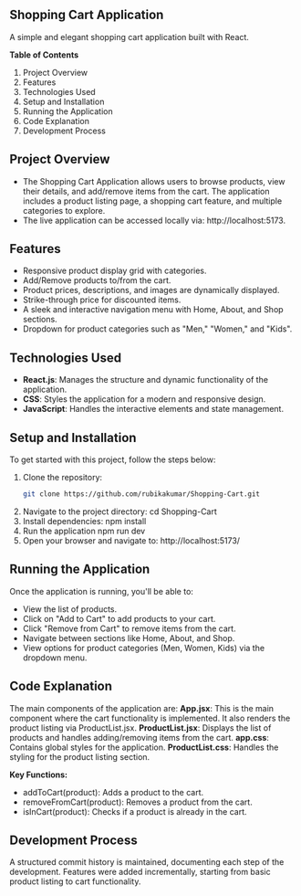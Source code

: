 ## Shopping Cart Application

A simple and elegant shopping cart application built with React.

**Table of Contents**

1. Project Overview
2. Features
3. Technologies Used
4. Setup and Installation
5. Running the Application
6. Code Explanation
7. Development Process

## Project Overview
- The Shopping Cart Application allows users to browse products, view their details, and add/remove items from the cart. The application includes a product listing page, a shopping cart feature, and multiple categories to explore.
- The live application can be accessed locally via: http://localhost:5173.

## Features 
- Responsive product display grid with categories.
- Add/Remove products to/from the cart.
- Product prices, descriptions, and images are dynamically displayed.
- Strike-through price for discounted items.
- A sleek and interactive navigation menu with Home, About, and Shop sections.
- Dropdown for product categories such as "Men," "Women," and "Kids".

## Technologies Used
- **React.js**: Manages the structure and dynamic functionality of the application.
- **CSS**: Styles the application for a modern and responsive design.
- **JavaScript**: Handles the interactive elements and state management.

## Setup and Installation
To get started with this project, follow the steps below:
1. Clone the repository:
   ```bash
   git clone https://github.com/rubikakumar/Shopping-Cart.git
2. Navigate to the project directory:
   cd Shopping-Cart
3. Install dependencies:
   npm install
4. Run the application
   npm run dev
5. Open your browser and navigate to:
   http://localhost:5173/

## Running the Application
Once the application is running, you'll be able to:
- View the list of products.
- Click on "Add to Cart" to add products to your cart.
- Click "Remove from Cart" to remove items from the cart.
- Navigate between sections like Home, About, and Shop.
- View options for product categories (Men, Women, Kids) via the dropdown menu.

## Code Explanation
The main components of the application are:
**App.jsx**: This is the main component where the cart functionality is implemented. It also renders the product listing via ProductList.jsx.
**ProductList.jsx**: Displays the list of products and handles adding/removing items from the cart.
**app.css**: Contains global styles for the application.
**ProductList.css**: Handles the styling for the product listing section.

**Key Functions:**
- addToCart(product): Adds a product to the cart.
- removeFromCart(product): Removes a product from the cart.
- isInCart(product): Checks if a product is already in the cart.

## Development Process
A structured commit history is maintained, documenting each step of the development.
Features were added incrementally, starting from basic product listing to cart functionality.
   
